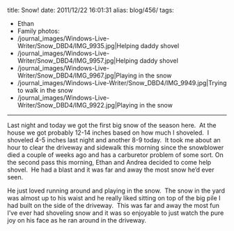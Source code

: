 title: Snow!
date: 2011/12/22 16:01:31
alias: blog/456/
tags:
- Ethan
- Family
photos:
- /journal_images/Windows-Live-Writer/Snow_DBD4/IMG_9935.jpg|Helping daddy shovel
- /journal_images/Windows-Live-Writer/Snow_DBD4/IMG_9957.jpg|Helping daddy shovel
- /journal_images/Windows-Live-Writer/Snow_DBD4/IMG_9967.jpg|Playing in the snow
- /journal_images/Windows-Live-Writer/Snow_DBD4/IMG_9949.jpg|Trying to walk in the snow
- /journal_images/Windows-Live-Writer/Snow_DBD4/IMG_9922.jpg|Playing in the snow
---
Last night and today we got the first big snow of the season here.  At the house we got probably 12-14 inches based on how much I shoveled.  I shoveled 4-5 inches last night and another 8-9 today.  It took me about an hour to clear the driveway and sidewalk this morning since the snowblower died a couple of weeks ago and has a carburetor problem of some sort. On the second pass this morning, Ethan and Andrea decided to come help shovel.  He had a blast and it was far and away the most snow he’d ever seen. 

He just loved running around and playing in the snow.  The snow in the yard was almost up to his waist and he really liked sitting on top of the big pile I had built on the side of the driveway.  This was far and away the most fun I’ve ever had shoveling snow and it was so enjoyable to just watch the pure joy on his face as he ran around in the driveway.